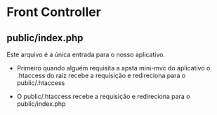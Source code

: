 # Front Controller

## public/index.php

Este arquivo é a única entrada para o nosso aplicativo.

- Primeiro quando alguém requisita a apsta mini-mvc do aplicativo o .htaccess do raiz recebe a requisição e redireciona para o public/.htaccess

- O public/.htaccess recebe a requisição e redireciona para o public/index.php


